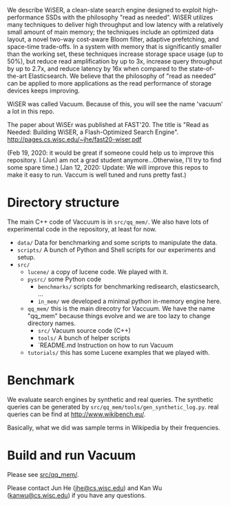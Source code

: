 We describe WiSER, a clean-slate search engine designed to exploit high-performance SSDs with the philosophy "read as needed". WiSER utilizes many techniques to deliver high throughput and low latency with a relatively small amount of main memory; the techniques include an optimized data layout, a novel two-way cost-aware Bloom filter, adaptive prefetching, and space-time trade-offs. In a system with memory that is significantly smaller than the working set, these techniques increase storage space usage (up to 50%), but reduce read amplification by up to 3x, increase query throughput by up to 2.7x, and reduce latency by 16x when compared to the state-of-the-art Elasticsearch. We believe that the philosophy of "read as needed" can be applied to more applications as the read performance of storage devices keeps improving.

WiSER was called Vacuum. Because of this, you will see the name 'vacuum' a lot in this repo.

The paper about WiSEr was published at FAST'20. The title is "Read as Needed: Building WiSER, a Flash-Optimized Search Engine". http://pages.cs.wisc.edu/~jhe/fast20-wiser.pdf

(Feb 19, 2020: it would be great if someone could help us to improve this repository. I (Jun) am not a grad student anymore...Otherwise, I'll try to find some spare time.)
(Jan 12, 2020: Update: We will improve this repos to make it easy to run. Vaccum is well tuned and runs pretty fast.)

# Directory structure

The main C++ code of Vaccuum is in `src/qq_mem/`. We also have lots of experimental code in the repository, at least for now. 

- `data/` Data for benchmarking and some scripts to manipulate the data.
- `scripts/` A bunch of Python and Shell scripts for our experiments and setup.
- `src/`
    - `lucene/` a copy of lucene code. We played with it.
    - `pysrc/` some Python code
        - `benchmarks/` scripts for benchmarking redisearch, elasticsearch, ...
        - `in_mem/` we developed a minimal python in-memory engine here.
    - `qq_mem/` this is the main direcotry for Vaccuum. We have the name "qq_mem" because things evolve and we are too lazy to change directory names.
        - `src/` Vacuum source code (C++)
        - `tools/` A bunch of helper scripts
        - `README.md Instruction on how to run Vacuum
    - `tutorials/` this has some Lucene examples that we played with.

# Benchmark

We evaluate search engines by synthetic and real queries. The synthetic queries can be generated by `src/qq_mem/tools/gen_synthetic_log.py`. real queries can be find at http://www.wikibench.eu/.

Basically, what we did was sample terms in Wikipedia by their frequencies.

# Build and run Vacuum

Please see [src/qq_mem/](./src/qq_mem/).


Please contact Jun He (jhe@cs.wisc.edu) and Kan Wu (kanwu@cs.wisc.edu) if you have any questions.

